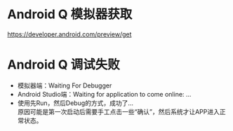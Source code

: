 # Android Q 模拟器获取

https://developer.android.com/preview/get

# Android Q 调试失败
* 模拟器端：Waiting For Debugger
* Android Studio端：Waiting for application to come online: ...
* 使用先Run，然后Debug的方式，成功了...  
原因可能是第一次启动后需要手工点击一些“确认”，然后系统才让APP进入正常状态。
